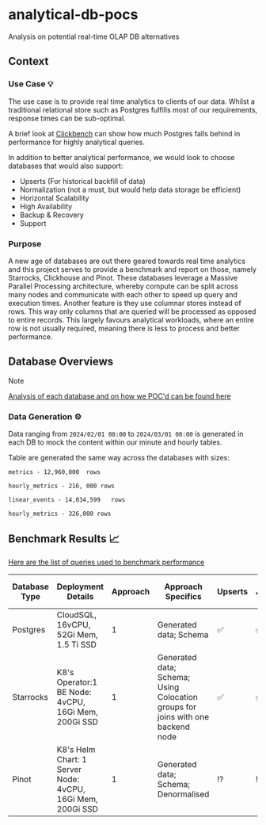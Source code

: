 # analytical-db-pocs

Analysis  on potential real-time OLAP DB alternatives
## Context

### Use Case :bulb:
The use case is to provide real time analytics to clients of our data. Whilst a traditional relational store such as Postgres fulfills most of our requirements, response times can be sub-optimal. 

A brief look at [Clickbench](https://benchmark.clickhouse.com/) can show how much Postgres falls behind in performance for highly analytical queries.


In addition to better analytical performance, we would look to choose databases that would also support:

- Upserts (For historical backfill of data)
- Normalization (not a must, but would help data storage be efficient)
- Horizontal Scalability
- High Availability
- Backup & Recovery
- Support

### Purpose
 A new age of databases are out there geared towards real time analytics and this project serves to provide a benchmark and report on those, namely Starrocks, Clickhouse and Pinot. These databases leverage a Massive Parallel Processing architecture, whereby compute can be split across many nodes and communicate with each other to speed up query and execution times. Another feature is they use columnar stores instead of rows. This way only columns that are queried will be processed as opposed to entire records. This largely favours analytical workloads, where an entire row is not usually required, meaning there is less to process and better performance.

 ## Database Overviews
 > [!NOTE]
 > [Analysis of each database and on how we POC'd can be found here](./docs)

### Data Generation :gear:
Data ranging from ```2024/02/01 00:00``` to ```2024/03/01 00:00``` is generated in each DB to mock the content within our minute and hourly tables.

Table are generated the same way across the databases with sizes:
```
metrics - 12,960,000  rows

hourly_metrics - 216, 000 rows

linear_events - 14,034,599   rows

hourly_metrics - 326,000 rows
```



## Benchmark Results :chart_with_upwards_trend:

[Here are the list of queries used to benchmark performance](./queries)


| Database Type 	| Deployment Details                                         	| Approach 	| Approach Specifics                                                                       	| Upserts 	| Joins 	| Q1.0 (metrics, 3 days) 	| Q1.1 (metrics, 5 days) 	| Q1.2 (hourly_metrics, 25 days) 	| Q2.0 (linear_events, 3 days) 	| Q2.1 (linear_events, 5 days) 	| Q2.2 (hourly_linear_events, 25 days) 	| Q3.0 (metrics, 3 days) 	| Q3.1 (metrics, 5 days) 	| Q3.2 (hourly_metrics, 25 days) 	|
|---------------	|------------------------------------------------------------	|----------	|------------------------------------------------------------------------------------------	|---------	|-------	|------------------------	|------------------------	|--------------------------------	|------------------------------	|------------------------------	|--------------------------------------	|------------------------	|------------------------	|--------------------------------	|
| Postgres      	| CloudSQL, 16vCPU, 52Gi Mem, 1.5 Ti SSD                     	| 1        	| Generated data; Schema                                                          	|    ✅    	|   ✅   	| 3200ms                 	| 6758ms                 	| 670ms                          	| 4660ms                       	| 2600ms                       	| 905ms                                	| 3420ms                 	| 8270ms                 	| 760ms                          	|
| Starrocks     	| K8's Operator:1 BE Node: 4vCPU, 16Gi Mem, 200Gi SSD        	| 1        	| Generated data; Schema; Using Colocation groups for joins with one backend node 	|    ✅    	|   ✅   	| 175ms                  	| 264ms                  	| 77ms                           	| 240ms                        	| 330ms                        	| 135ms                                	| 174ms                  	| 312ms                  	| 95ms                           	|
| Pinot         	| K8's Helm Chart: 1 Server Node: 4vCPU, 16Gi Mem, 200Gi SSD 	| 1        	| Generated data; Schema; Denormalised                                            	|    ⁉️    	|   ⁉️   	| 80ms                   	| 115ms                  	| 35ms                           	|                          	|                              	|                                      	| 110ms                  	| 195ms                  	| 37ms                           	|
